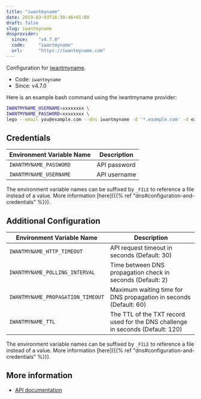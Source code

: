 ```yaml
---
title: "iwantmyname"
date: 2019-03-03T16:39:46+01:00
draft: false
slug: iwantmyname
dnsprovider:
  since:    "v4.7.0"
  code:     "iwantmyname"
  url:      "https://iwantmyname.com"
---
```


<!-- THIS DOCUMENTATION IS AUTO-GENERATED. PLEASE DO NOT EDIT. -->
<!-- providers/dns/iwantmyname/iwantmyname.toml -->
<!-- THIS DOCUMENTATION IS AUTO-GENERATED. PLEASE DO NOT EDIT. -->


Configuration for [iwantmyname](https://iwantmyname.com).


<!--more-->

- Code: `iwantmyname`
- Since: v4.7.0


Here is an example bash command using the iwantmyname provider:

```bash
IWANTMYNAME_USERNAME=xxxxxxxx \
IWANTMYNAME_PASSWORD=xxxxxxxx \
lego --email you@example.com --dns iwantmyname -d '*.example.com' -d example.com run
```




## Credentials

| Environment Variable Name | Description |
|-----------------------|-------------|
| `IWANTMYNAME_PASSWORD` | API password |
| `IWANTMYNAME_USERNAME` | API username |

The environment variable names can be suffixed by `_FILE` to reference a file instead of a value.
More information [here]({{% ref "dns#configuration-and-credentials" %}}).


## Additional Configuration

| Environment Variable Name | Description |
|--------------------------------|-------------|
| `IWANTMYNAME_HTTP_TIMEOUT` | API request timeout in seconds (Default: 30) |
| `IWANTMYNAME_POLLING_INTERVAL` | Time between DNS propagation check in seconds (Default: 2) |
| `IWANTMYNAME_PROPAGATION_TIMEOUT` | Maximum waiting time for DNS propagation in seconds (Default: 60) |
| `IWANTMYNAME_TTL` | The TTL of the TXT record used for the DNS challenge in seconds (Default: 120) |

The environment variable names can be suffixed by `_FILE` to reference a file instead of a value.
More information [here]({{% ref "dns#configuration-and-credentials" %}}).




## More information

- [API documentation](https://iwantmyname.com/developer/domain-dns-api)

<!-- THIS DOCUMENTATION IS AUTO-GENERATED. PLEASE DO NOT EDIT. -->
<!-- providers/dns/iwantmyname/iwantmyname.toml -->
<!-- THIS DOCUMENTATION IS AUTO-GENERATED. PLEASE DO NOT EDIT. -->
